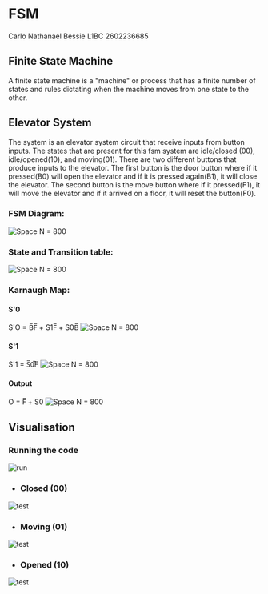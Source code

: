 # FSM
Carlo Nathanael Bessie
L1BC
2602236685

## Finite State Machine
A finite state machine is a "machine" or process that has a finite number of states and rules dictating when the machine moves from one state to the other.

## Elevator System
The system is an elevator system circuit that receive inputs from button inputs. The states that are present for this fsm system are idle/closed (00), idle/opened(10), and moving(01). There are two different buttons that produce inputs to the elevator. The first button is the door button where if it pressed(B0) will open the elevator and if it is pressed again(B1), it will close the elevator. The second button is the move button where if it pressed(F1), it will move the elevator and if it arrived on a floor, it will reset the button(F0).


### FSM Diagram:
![Space N = 800](images/Diagram.png)

### State and Transition table:
![Space N = 800](images/Truth.png)

### Karnaugh Map:

#### S'0
S'O = B̅F̅ + S1F̅ + S0B̅
![Space N = 800](images/S0.png)

#### S'1
S'1 = S̅0̅F
![Space N = 800](images/S1.png)

#### Output
O = F̅ + S0
![Space N = 800](images/Output.png)


## Visualisation
### Running the code
![run](images/run.gif)

- ### Closed (00)
![test](images/close.png)

- ### Moving (01)
![test](images/moving.gif)

- ### Opened (10)
![test](images/open.png)
